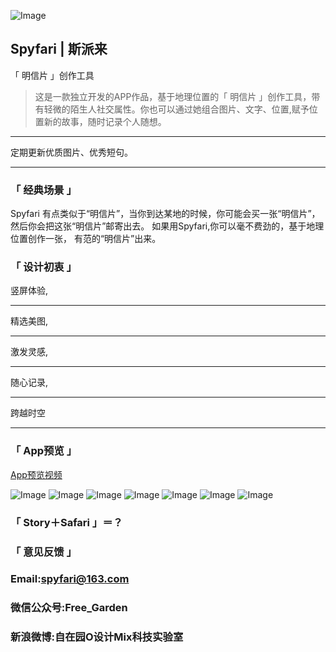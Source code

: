 ![Image](https://shadowcz007.github.io/Spyfari/logo.png)

## Spyfari | 斯派来

「 明信片 」创作工具 

> 这是一款独立开发的APP作品，基于地理位置的「 明信片 」创作工具，带有轻微的陌生人社交属性。你也可以通过她组合图片、文字、位置,赋予位置新的故事，随时记录个人随想。

***

定期更新优质图片、优秀短句。

***

### 「 经典场景 」
Spyfari 有点类似于“明信片”，当你到达某地的时候，你可能会买一张“明信片”，然后你会把这张“明信片”邮寄出去。
如果用Spyfari,你可以毫不费劲的，基于地理位置创作一张，
有范的“明信片”出来。

### 「 设计初衷 」
竖屏体验,

***

精选美图,

***

激发灵感,

***

随心记录,

***

跨越时空

***

### 「 App预览 」

[App预览视频](https://shadowcz007.github.io/Spyfari/spyfari_video_s.m4v)

![Image](https://shadowcz007.github.io/Spyfari/tip1.png)
![Image](https://shadowcz007.github.io/Spyfari/tip2.png)
![Image](https://shadowcz007.github.io/Spyfari/tip3.png)
![Image](https://shadowcz007.github.io/Spyfari/tip4.png)
![Image](https://shadowcz007.github.io/Spyfari/tip5.png)
![Image](https://shadowcz007.github.io/Spyfari/tip6.png)
![Image](https://shadowcz007.github.io/Spyfari/tip7.png)

### 「 Story＋Safari 」＝？

### 「 意见反馈 」

### Email:spyfari@163.com 

### 微信公众号:Free_Garden 

### 新浪微博:自在园O设计Mix科技实验室

